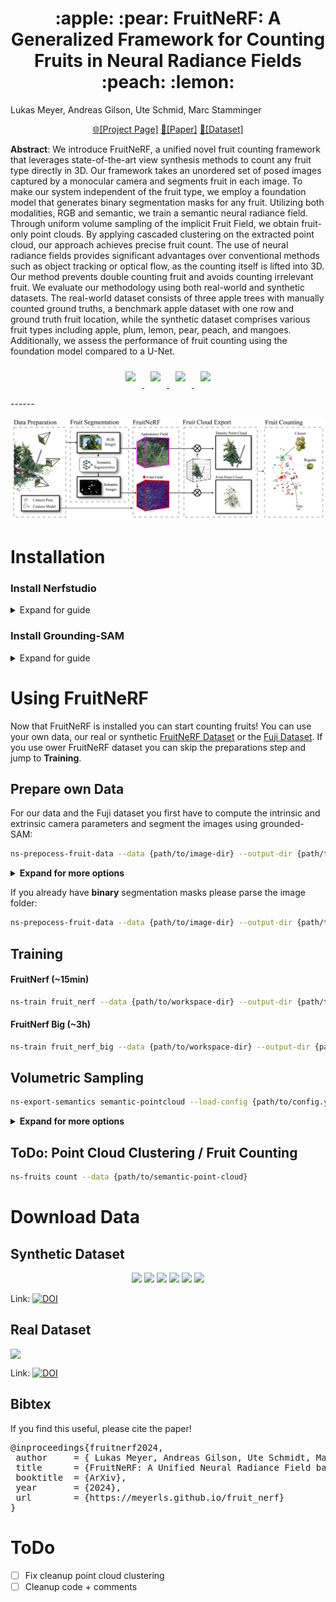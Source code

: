 <h1 style="text-align: center;">:apple: :pear: FruitNeRF: A Generalized Framework for Counting Fruits in Neural Radiance Fields :peach: :lemon:</h1>

Lukas Meyer, Andreas Gilson, Ute Schmid, Marc Stamminger <br>

<p align="center">
<a href="https://meyerls.github.io/fruit_nerf/">🌐[Project Page]</a>
<a href="https://meyerls.github.io/fruit_nerf/">📄[Paper]</a>
<a href="https://zenodo.org/records/10869455">📁[Dataset]</a>
</p>

<p style="align:justify"><b>Abstract</b>: We introduce FruitNeRF, a unified novel fruit counting framework that leverages state-of-the-art view synthesis methods
to count any fruit type directly in 3D. Our framework takes an unordered set of posed images captured by a monocular
camera and segments fruit in each image. To make our system independent of the fruit type, we employ a foundation model
that generates binary segmentation masks for any fruit. Utilizing both modalities, RGB and semantic, we train a semantic
neural radiance field. Through uniform volume sampling of the implicit Fruit Field, we obtain fruit-only point clouds.
By applying cascaded clustering on the extracted point cloud, our approach achieves precise fruit count. The use of
neural radiance fields provides significant advantages over conventional methods such as object tracking or optical
flow, as the counting itself is lifted into 3D. Our method prevents double counting fruit and avoids counting irrelevant
fruit. We evaluate our methodology using both real-world and synthetic datasets. The real-world dataset consists of
three apple trees with manually counted ground truths, a benchmark apple dataset with one row and ground truth fruit
location, while the synthetic dataset comprises various fruit types including apple, plum, lemon, pear, peach, and
mangoes. Additionally, we assess the performance of fruit counting using the foundation model compared to a U-Net.</p>

<p align="center">
<a href="https://www.fau.eu/"><img style="padding: 10px" height="150px" src="images/FAU.png"> </a>
<a href="https://www.lgdv.tf.fau.de/"><img style="padding: 10px" height="150px" src="images/vce.svg"> </a>
<a href="https://unit.aist.go.jp/icps/icps-am/en/"><img style="padding: 10px" height="150px" src="images/fraunhofer_iis.svg"> </a>
<a href="https://unit.aist.go.jp/icps/icps-am/en/"><img style="padding: 10px" height="150px" src="images/bamberg.png"> </a>

</p>
------



<p align="center">
    <img src="images/fruitnerfsvg_real.png"/>
</p>

<!--p align="center">
    <img src="images/teaser.gif" style="width: 512px"/>
</p-->

# Installation

### Install Nerfstudio

<details>
  <summary>Expand for guide</summary>

#### 0. Install Nerfstudio dependencies

[Follow these instructions](https://docs.nerf.studio/quickstart/installation.html) up to and including "
tinycudann" to install dependencies and create an environment. 

**Important**: In Section *Install nerfstudio* please install version **0.3.2** via `pip install nerfstudio==0.3.2` not the latest one!


#### 1. Clone this repo

`git clone https://github.com/meyerls/FruitNeRF.git`

#### 2. Install this repo as a python package

Navigate to this folder and run `python -m pip install -e .`

#### 3. Run `ns-install-cli`

#### Checking the install

Run `ns-train -h`: you should see a list of "subcommand" with fruit_nerf included among them.
</details>

### Install Grounding-SAM

<details>
  <summary>Expand for guide</summary>

Please install Grounding-SAM into the segmentation folder. More details can be found
in [install segment anything](https://github.com/facebookresearch/segment-anything#installation)
and [install GroundingDINO](https://github.com/IDEA-Research/GroundingDINO#install). A copied variant is listed below.

```bash
# Start from FruitNerf root folder.
cd segmentation 

# Clone GroundedSAM repository and rename folder
git clone https://github.com/IDEA-Research/Grounded-Segment-Anything.git grounded_sam
cd grounded_sam

# Checkout version compatible with FruitNeRF
git checkout fe24
```

You should set the environment variable manually as follows if you want to build a local GPU environment for
Grounded-SAM:

```bash
export AM_I_DOCKER=False
export BUILD_WITH_CUDA=True
export CUDA_HOME=/path/to/cuda-11.3/
```

Install Segment Anything:

```bash
python -m pip install -e segment_anything
```

Install Grounding DINO:

```bash
pip install --no-build-isolation -e GroundingDINO
```

Install diffusers and misc:

```bash
pip install --upgrade diffusers[torch]

pip install opencv-python pycocotools matplotlib onnxruntime onnx ipykernel
```

Download pretrained weights

```bash
cd .. # Download into grounded_sam
wget https://dl.fbaipublicfiles.com/segment_anything/sam_vit_h_4b8939.pth
wget https://github.com/IDEA-Research/GroundingDINO/releases/download/v0.1.0-alpha/groundingdino_swint_ogc.pth
```

Install SAM-HQ

```bash
pip install segment-anything-hq
```

Download SAM-HQ checkpoint from [here](https://github.com/SysCV/sam-hq#model-checkpoints) (We recommend ViT-H HQ-SAM)
into the Grounded-Segment-Anything folder.

**Done!**

</details>

# Using FruitNeRF

Now that FruitNeRF is installed you can start counting fruits! You can use your own data, our real or
synthetic [FruitNeRF Dataset](https://zenodo.org/records/10869455) or
the [Fuji Dataset](https://zenodo.org/records/3712808).
If you use ower FruitNeRF dataset you can skip the preparations step and jump to **Training**.

## Prepare own Data

For our data and the Fuji dataset you first have to compute the intrinsic and extrinsic camera parameters and segment
the images using grounded-SAM:

```bash
ns-prepocess-fruit-data --data {path/to/image-dir} --output-dir {path/to/output-dir} --segmentation-class [Str+Str+Str]
```

<details>
  <summary><b>Expand for more options</b></summary>

- ```--data [PATH]```: Path the data, either a video file or a directory of images.
- ```--output-dir [PATH]```: Path to the output directory.
- ```--segmentation-class [Str+Str+Str+...]]``` Text prompt for segmentation with Grounded SAM. Multiple arguments are also valid.
- ```--num_downscales [INT]```: Number of times to downscale the images. Default is 3.
- ```--text_threshold [FLOAT]``` Threshold for text prompt/class to segment images. Default value is 0.15.
- ```--box_threshold [FLOAT]``` Threshold for bounding box prediction. Default value is 0.15.
- ```--data_semantic [PATH]```: Predefined path to precomputed masks.
- ```--skip-colmap```: skips COLMAP and generates transforms.json if possible.
- ```--skip_image_processing```: skips copying and downscaling of images and only runs COLMAP if possible and enabled.
- ```--flag_segmentation_image_debug```: saves the masks overlay on rgb images.

</details>

If you already have **binary** segmentation masks please parse the image folder:
```bash
ns-prepocess-fruit-data --data {path/to/image-dir} --output-dir {path/to/output-dir} --data_semantic {path/to/seg-dir} 
```


## Training

#### FruitNerf (~15min)
```bash
ns-train fruit_nerf --data {path/to/workspace-dir} --output-dir {path/to/output-dir}
```

#### FruitNerf Big (~3h)

```bash
ns-train fruit_nerf_big --data {path/to/workspace-dir} --output-dir {path/to/output-dir}
```

## Volumetric Sampling

```bash
ns-export-semantics semantic-pointcloud --load-config {path/to/config.yaml} --output-dir {path/to/export/dir} --use-bounding-box True --bounding-box-min -1 - 1 -1 --bounding-box-max 1 1 1 --num_rays_per_batch 2000 --num_points_per_side 2000
```

<details>
  <summary><b>Expand for more options</b></summary>
- `--config {path/to/config.yaml}`: The config.yaml  can be found in the output dir specified during the ns-train.
- `--bounding-box-min` and `--bounding-box-max`: Values for the bounding box. To find out the best parameters please try out the Crop Viewport in the nerfstudio viewer
- `--num_rays_per_batch`: Number of rays per batch. This depends on the capability of your GPU.
- `--num_points_per_side`: We sample a Volume with NxNxN points. The more points the better the resolution and more compute time.

<p align="center" >
    <img src="images/export_image.png" style="width: 200px"/>
</p>

</details>


## ToDo: Point Cloud Clustering / Fruit Counting


```bash
ns-fruits count --data {path/to/semantic-point-cloud}
```

# Download Data

## Synthetic Dataset

<p align="center" >
    <img src="images/apple.gif" style=" width: 128px"/>
    <img src="images/lemon.gif" style=" width: 128px"/>
    <img src="images/mango.gif" style=" width: 128px"/>
    <img src="images/peach.gif" style=" width: 128px"/>
    <img src="images/pear.gif" style=" width: 128px"/>
    <img src="images/plum.gif" style=" width: 128px"/>
</p>

Link: [![DOI](https://zenodo.org/badge/DOI/10.5281/zenodo.10869455.svg)](https://doi.org/10.5281/zenodo.10869455)

## Real Dataset

<img src="images/row2.jpg" style="display: block; margin-left: auto; margin-right: auto; width: 512px"/>

Link: [![DOI](https://zenodo.org/badge/DOI/10.5281/zenodo.10869455.svg)](https://doi.org/10.5281/zenodo.10869455)

## Bibtex

If you find this useful, please cite the paper!
<pre id="codecell0">
@inproceedings{fruitnerf2024,
&nbsp;author     = { Lukas Meyer, Andreas Gilson, Ute Schmidt, Marc Stamminger},
&nbsp;title      = {FruitNeRF: A Unified Neural Radiance Field based Fruit Counting Framework},
&nbsp;booktitle  = {ArXiv},
&nbsp;year       = {2024},
 url        = {https://meyerls.github.io/fruit_nerf}
} </pre>

# ToDo
- [ ] Fix cleanup point cloud clustering
- [ ] Cleanup code + comments